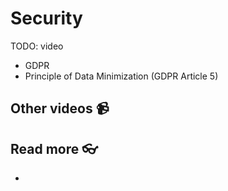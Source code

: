 # Security

TODO: video
<!-- 
<a href="https://youtu.be/GLHNqVYufsw" target="_blank">
  <img src="https://github.com/kokchun/assets/blob/main/data_modeling/normalization.png?raw=true" alt="normalization" width="600">
</a> -->


- GDPR
- Principle of Data Minimization (GDPR Article 5)


## Other videos 📹

## Read more 👓
- 